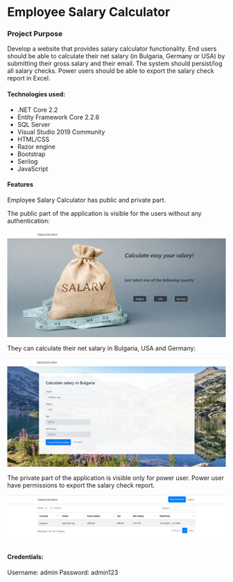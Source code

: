 # Employee Salary Calculator

### Project Purpose

Develop a website that provides salary calculator functionality. End users should be able to calculate their net salary (in Bulgaria, Germany or USA) by submitting their gross salary and their email. The system should persist/log all salary checks. Power users should be able to export the salary check report in Excel. 

#### Technologies used: 
   - .NET Core 2.2
   - Entity Framework Core 2.2.6
   - SQL Server 
   - Visual Studio 2019 Community
   - HTML/CSS 
   - Razor engine
   - Bootstrap
   - Serilog
   - JavaScript

#### Features

Employee Salary Calculator has public and private part.

The public part of the application is visible for the users without any authentication:

![](homePage.png)

They can calculate their net salary in Bulgaria, USA and Germany:

![](calculate.png)


The private part of the application is visible only for power user.
Power user have permissions to export the salary check report.

![](report.png)


#### Credentials:

Username: admin
Password: admin123
